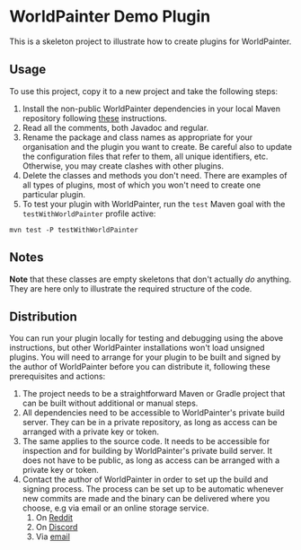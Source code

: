 # WorldPainter Demo Plugin

This is a skeleton project to illustrate how to create plugins for WorldPainter.

## Usage

To use this project, copy it to a new project and take the following steps:

1. Install the non-public WorldPainter dependencies in your local Maven repository following [these](https://github.com/Captain-Chaos/WorldPainter/blob/master/BUILDING.md#installing-dependencies) instructions.
1. Read all the comments, both Javadoc and regular.
1. Rename the package and class names as appropriate for your organisation and the plugin you want to create. Be careful also to update the configuration files that refer to them, all unique identifiers, etc. Otherwise, you may create clashes with other plugins.
1. Delete the classes and methods you don't need. There are examples of all types of plugins, most of which you won't need to create one particular plugin.
1. To test your plugin with WorldPainter, run the `test` Maven goal with the `testWithWorldPainter` profile active:
```shell
mvn test -P testWithWorldPainter
```

## Notes

**Note** that these classes are empty skeletons that don't actually _do_ anything. They are here only to illustrate the required structure of the code.

## Distribution

You can run your plugin locally for testing and debugging using the above instructions, but other WorldPainter installations won't load unsigned plugins. You will need to arrange for your plugin to be built and signed by the author of WorldPainter before you can distribute it, following these prerequisites and actions:

1. The project needs to be a straightforward Maven or Gradle project that can be built without additional or manual steps.
1. All dependencies need to be accessible to WorldPainter's private build server. They can be in a private repository, as long as access can be arranged with a private key or token.
1. The same applies to the source code. It needs to be accessible for inspection and for building by WorldPainter's private build server. It does not have to be public, as long as access can be arranged with a private key or token.
1. Contact the author of WorldPainter in order to set up the build and signing process. The process can be set up to be automatic whenever new commits are made and the binary can be delivered where you choose, e.g via email or an online storage service.
   1. On [Reddit](https://www.reddit.com/user/CaptainChaos74)
   1. On [Discord](https://discordapp.com/users/475648103312261131)
   1. Via [email](mailto:plugin-dev@pepsoft.org)